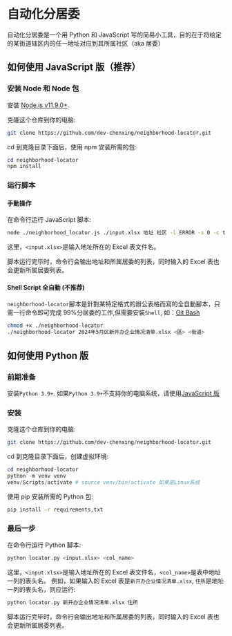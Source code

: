 # 自动化分居委

自动化分居委是一个用 Python 和 JavaScript 写的简易小工具，目的在于将给定的某街道辖区内的任一地址对应到其所属社区（aka 居委）

## 如何使用 JavaScript 版（推荐）

### 安装 Node 和 Node 包

安装 [Node.js v11.9.0+](https://nodejs.org/en/download).

克隆这个仓库到你的电脑:

```bash
git clone https://github.com/dev-chenxing/neighborhood-locator.git
```

cd 到克隆目录下面后，使用 npm 安装所需的包:

```powershell
cd neighborhood-locator
npm install
```

### 运行脚本

#### 手動操作

在命令行运行 JavaScript 脚本:

```bash
node ./neighborhood_locator.js ./input.xlsx 地址 社区 -l ERROR -s 0 -c true -r false -d false
```

这里，`<input.xlsx>`是输入地址所在的 Excel 表文件名。

脚本运行完毕时，命令行会输出地址和所属居委的列表，同时输入的 Excel 表也会更新所属居委列表。

#### Shell Script 全自動 (不推荐)

`neighborhood-locator`腳本是針對某特定格式的辦公表格而寫的全自動腳本，只需一行命令即可完成 99%分居委的工作,但需要安裝`Shell`, 如：[Git Bash](https://git-scm.com/downloads)

```bash
chmod +x ./neighborhood-locator
./neighborhood-locator 2024年5月区新开办企业情况清单.xlsx <區> <街道>
```

## 如何使用 Python 版

### 前期准备

安装`Python 3.9+`. 如果`Python 3.9+`不支持你的电脑系统，请使用[JavaScript 版](#如何使用javascript版)

### 安装

克隆这个仓库到你的电脑:

```bash
git clone https://github.com/dev-chenxing/neighborhood-locator.git
```

cd 到克隆目录下面后，创建虚拟环境:

```powershell
cd neighborhood-locator
python -m venv venv
venv/Scripts/activate # source venv/bin/activate 如果是Linux系统
```

使用 pip 安装所需的 Python 包:

```bash
pip install -r requirements.txt
```

### 最后一步

在命令行运行 Python 脚本:

```bash
python locator.py <input.xlsx> <col_name>
```

这里，`<input.xlsx>`是输入地址所在的 Excel 表文件名，`<col_name>`是表中地址一列的表头名。
例如，如果输入的 Excel 表是`新开办企业情况清单.xlsx`, `住所`是地址一列的表头名，则应运行:

```bash
python locator.py 新开办企业情况清单.xlsx 住所
```

脚本运行完毕时，命令行会输出地址和所属居委的列表，同时输入的 Excel 表也会更新所属居委列表。
